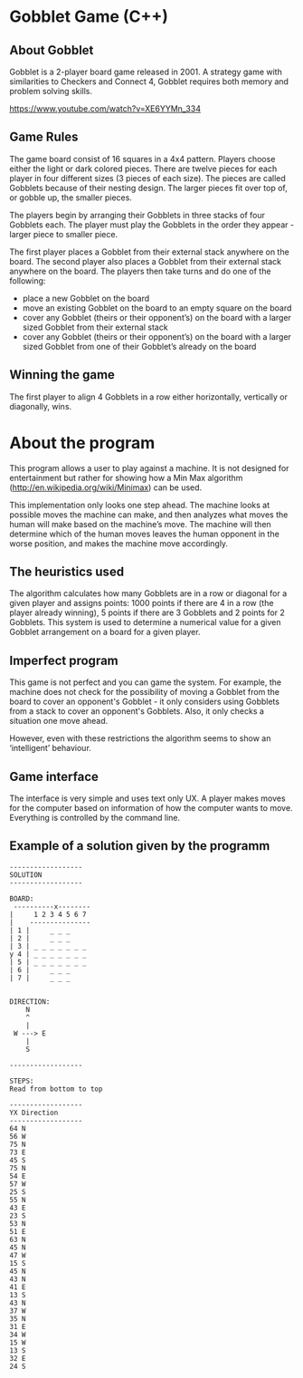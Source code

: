 Gobblet Game (C++)
===================

About Gobblet
----------------
Gobblet is a 2-player board game released in 2001. A strategy game with similarities to Checkers and Connect 4, Gobblet requires both memory and problem solving skills.  

https://www.youtube.com/watch?v=XE6YYMn_334

Game Rules
----------------

The game board consist of 16 squares in a 4x4 pattern.  Players choose either the light or dark colored pieces. There are twelve pieces for each player in four different sizes (3 pieces of each size).  The pieces are called Gobblets because of their nesting design. The larger pieces fit over top of, or gobble up, the smaller pieces.  

The players begin by arranging their Gobblets in three stacks of four Gobblets each. The player must play the Gobblets in the order they appear - larger piece to smaller piece.  

The first player places a Gobblet from their external stack anywhere on the board. The second player also places a Gobblet from their external stack anywhere on the board.  The players then take turns and do one of the following:
* place a new Gobblet on the board
* move an existing Gobblet on the board to an empty square on the board
* cover any Gobblet (theirs or their opponent’s) on the board with a larger sized Gobblet from their external stack
* cover any Gobblet (theirs or their opponent’s) on the board with a larger sized Gobblet from one of their Gobblet’s already on the board

Winning the game
----------------
The first player to align 4 Gobblets in a row either horizontally, vertically or diagonally, wins. 

About the program
==================
This program allows a user to play against a machine. It is not designed for entertainment but rather for showing how a Min Max algorithm (http://en.wikipedia.org/wiki/Minimax) can be used. 

This implementation only looks one step ahead.  The machine looks at possible moves the machine can make, and then analyzes what moves the human will make based on the machine’s move.  The machine will then determine which of the human moves leaves the human opponent in the worse position, and makes the machine move accordingly.  

The heuristics used
----------------
The algorithm calculates how many Gobblets are in a row or diagonal for a given player and assigns points:
1000 points if there are 4 in a row (the player already winning), 5 points if there are 3 Gobblets and 2 points for 2 Gobblets. This system is used to determine a numerical value for a given Gobblet arrangement on a board for a given player.

Imperfect program
----------------
This game is not perfect and you can game the system. For example, the machine does not check for the possibility of moving a Gobblet from the board to cover an opponent's Gobblet - it only considers using Gobblets from a stack to cover an opponent's Gobblets.  Also, it only checks a situation one move ahead.

However, even with these restrictions the algorithm seems to show an ‘intelligent’ behaviour.

Game interface
----------------
The interface is very simple and uses text only UX. A player makes moves for the computer based on information of how the computer wants to move. Everything is controlled by the command line.

Example of a solution given by the programm
------------------------------------------------
```
------------------
SOLUTION
------------------

BOARD:
 ----------x--------
|     1 2 3 4 5 6 7 
|    ---------------
| 1 |     _ _ _    
| 2 |     _ _ _    
| 3 | _ _ _ _ _ _ _
y 4 | _ _ _ _ _ _ _
| 5 | _ _ _ _ _ _ _
| 6 |     _ _ _    
| 7 |     _ _ _    


DIRECTION:
    N    
    ^    
    |    
 W ---> E
    |    
    S    

------------------

STEPS:
Read from bottom to top

------------------
YX Direction
------------------
64 N
56 W
75 N
73 E
45 S
75 N
54 E
57 W
25 S
55 N
43 E
23 S
53 N
51 E
63 N
45 N
47 W
15 S
45 N
43 N
41 E
13 S
43 N
37 W
35 N
31 E
34 W
15 W
13 S
32 E
24 S

```




